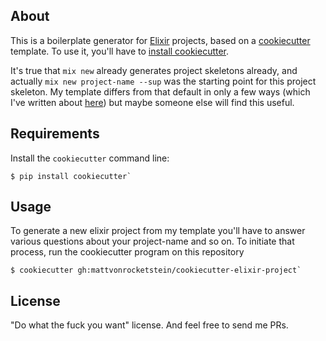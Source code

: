 ## About  

This is a boilerplate generator for [Elixir](elixir-lang.org) projects, based on a [cookiecutter](https://cookiecutter.readthedocs.io) template.  To use it, you'll have to [install cookiecutter](https://cookiecutter.readthedocs.io/en/latest/installation.html).

It's true that `mix new` already generates project skeletons already, and actually `mix new project-name --sup` was the starting point for this project skeleton.  My template differs from that default in only a few ways (which I've written about [here](https://mattvonrocketstein.github.io/heredoc/elixir-boilerplate.html)) but maybe someone else will find this useful.

## Requirements

Install the `cookiecutter` command line:

    $ pip install cookiecutter`    

## Usage

To generate a new elixir project from my template you'll have to answer various questions about your project-name and so on.  To initiate that process, run the cookiecutter program on this repository

    $ cookiecutter gh:mattvonrocketstein/cookiecutter-elixir-project`    

## License

"Do what the fuck you want" license.  And feel free to send me PRs.
